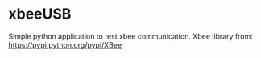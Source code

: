 # xbeeUSB
Simple python application to test xbee communication. Xbee library from: https://pypi.python.org/pypi/XBee
